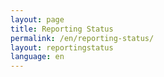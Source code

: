 ```yaml
---
layout: page
title: Reporting Status
permalink: /en/reporting-status/
layout: reportingstatus
language: en
---
```


